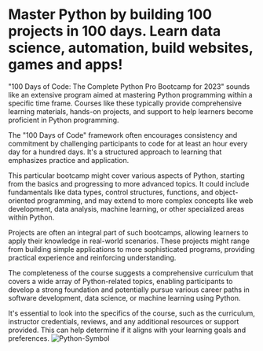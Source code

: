 # Master Python by building 100 projects in 100 days. Learn data science, automation, build websites, games and apps!



"100 Days of Code: The Complete Python Pro Bootcamp for 2023" sounds like an extensive program aimed at mastering Python programming within a specific time frame. Courses like these typically provide comprehensive learning materials, hands-on projects, and support to help learners become proficient in Python programming.

The "100 Days of Code" framework often encourages consistency and commitment by challenging participants to code for at least an hour every day for a hundred days. It's a structured approach to learning that emphasizes practice and application.

This particular bootcamp might cover various aspects of Python, starting from the basics and progressing to more advanced topics. It could include fundamentals like data types, control structures, functions, and object-oriented programming, and may extend to more complex concepts like web development, data analysis, machine learning, or other specialized areas within Python.

Projects are often an integral part of such bootcamps, allowing learners to apply their knowledge in real-world scenarios. These projects might range from building simple applications to more sophisticated programs, providing practical experience and reinforcing understanding.

The completeness of the course suggests a comprehensive curriculum that covers a wide array of Python-related topics, enabling participants to develop a strong foundation and potentially pursue various career paths in software development, data science, or machine learning using Python.

It's essential to look into the specifics of the course, such as the curriculum, instructor credentials, reviews, and any additional resources or support provided. This can help determine if it aligns with your learning goals and preferences.
![Python-Symbol](https://github.com/Meowmerry/100DaysOfCodeTheCompletePython-ProBootcamp2023/assets/50789325/60e0c043-3f94-4efd-94ad-3c46a905f40c)
